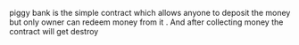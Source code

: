 piggy bank is the simple contract which 
allows anyone to deposit the money but only owner can redeem money from it .
And after collecting money the contract will get destroy
